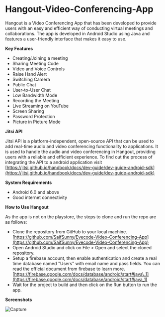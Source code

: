 # Hangout-Video-Conferencing-App
Hangout is a Video Conferencing App that has been developed to provide users with an easy and efficient way of conducting virtual meetings and collaborations. The app is developed in Android Studio using Java and features a user-friendly interface that makes it easy to use.

**Key Features**

- Creating/Joining a meeting
- Sharing Meeting Code
- Video and Voice Controls
- Raise Hand Alert
- Switching Camera
- Public Chat
- User-to-User Chat
- Low Bandwidth Mode
- Recording the Meeting
- Live Streaming on YouTube
- Screen Sharing
- Password Protection
- Picture in Picture Mode

**Jitsi API**

Jitsi API is a platform-independent, open-source API that can be used to add real-time audio and video conferencing functionality to applications. It is used to handle the audio and video conferencing in Hangout, providing users with a reliable and efficient experience. To find out the process of integrating the API to a android application visit [https://jitsi.github.io/handbook/docs/dev-guide/dev-guide-android-sdk](https://jitsi.github.io/handbook/docs/dev-guide/dev-guide-android-sdk)

**System Requirements**

- Android 6.0 and above
- Good internet connectivity

**How to Use Hangout**

As the app is not on the playstore, the steps to clone and run the repo are as follows:

- Clone the repository from GitHub to your local machine. [https://github.com/SaifSunny/Evecode-Video-Conferencing-App](https://github.com/SaifSunny/Evecode-Video-Conferencing-App)
- Open Android Studio and click on File \> Open and select the cloned repository.
- Setup a firebase account, then enable authentication and create a real time database named "Users" with email name and pass fields. You can read the official document from firebase to learn more.[https://firebase.google.com/docs/database/android/start#java\_1](https://firebase.google.com/docs/database/android/start#java_1)
- Wait for the project to build and then click on the Run button to run the app.

**Screenshots**

![Capture](https://user-images.githubusercontent.com/72490093/216947392-b065534b-ea68-4106-ab32-9a58e93e3d06.PNG)
